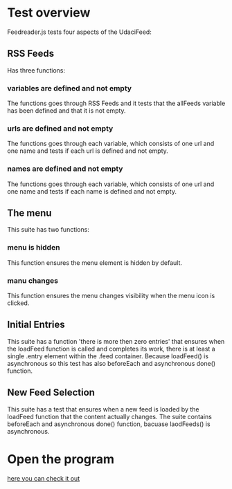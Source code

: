 # Test overview

Feedreader.js tests four aspects of the UdaciFeed: 

## RSS Feeds

Has three functions:

### variables are defined and not empty
The functions goes through RSS Feeds and it tests that the allFeeds variable has been defined and that it is not empty.

### urls are defined and not empty 
The functions goes through each variable, which consists of one url and one name and tests if each url is defined and not empty.

### names are defined and not empty
The functions goes through each variable, which consists of one url and one name and tests if each name is defined and not empty.

## The menu
This suite has two functions:

### menu is hidden
This function ensures the menu element is hidden by default.

### manu changes
This function ensures the menu changes visibility when the menu icon is clicked.

## Initial Entries

This suite has a function 'there is more then zero entries' that ensures when the loadFeed function is called and completes its work, there is at least a single .entry element within the .feed container. Because loadFeed() is asynchronous so this test has also beforeEach and asynchronous done() function.

## New Feed Selection

This suite has a test that ensures when a new feed is loaded by the loadFeed function that the content actually changes.
The suite contains beforeEach and asynchronous done() function, bacuase laodFeeds() is asynchronous.

# Open the program

[here you can check it out](https://liliyaj.github.io/Jasmine_Feed_Test/)
